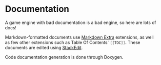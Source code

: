 # Documentation

A game engine with bad documentation is a bad engine, so here are lots of docs!

Markdown-formatted documents use [Markdown Extra](https://michelf.ca/projects/php-markdown/extra/) extensions, as well as few other extensions such as Table Of Contents' `[[TOC]]`. These documents are edited using [StackEdit](https://stackedit.io/).

Code documentation generation is done through Doxygen.
